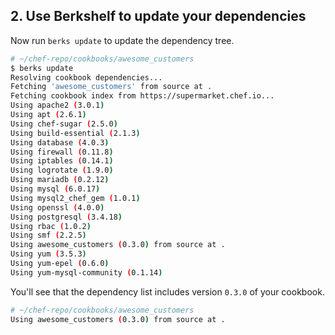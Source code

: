 ## 2. Use Berkshelf to update your dependencies

Now run `berks update` to update the dependency tree.

```bash
# ~/chef-repo/cookbooks/awesome_customers
$ berks update
Resolving cookbook dependencies...
Fetching 'awesome_customers' from source at .
Fetching cookbook index from https://supermarket.chef.io...
Using apache2 (3.0.1)
Using apt (2.6.1)
Using chef-sugar (2.5.0)
Using build-essential (2.1.3)
Using database (4.0.3)
Using firewall (0.11.8)
Using iptables (0.14.1)
Using logrotate (1.9.0)
Using mariadb (0.2.12)
Using mysql (6.0.17)
Using mysql2_chef_gem (1.0.1)
Using openssl (4.0.0)
Using postgresql (3.4.18)
Using rbac (1.0.2)
Using smf (2.2.5)
Using awesome_customers (0.3.0) from source at .
Using yum (3.5.3)
Using yum-epel (0.6.0)
Using yum-mysql-community (0.1.14)
```

You'll see that the dependency list includes version `0.3.0` of your cookbook.

```bash
# ~/chef-repo/cookbooks/awesome_customers
Using awesome_customers (0.3.0) from source at .
```
